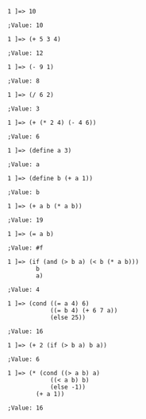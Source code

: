 

    1 ]=> 10

    ;Value: 10

    1 ]=> (+ 5 3 4)

    ;Value: 12

    1 ]=> (- 9 1)

    ;Value: 8

    1 ]=> (/ 6 2)

    ;Value: 3

    1 ]=> (+ (* 2 4) (- 4 6))

    ;Value: 6

    1 ]=> (define a 3)

    ;Value: a

    1 ]=> (define b (+ a 1))

    ;Value: b

    1 ]=> (+ a b (* a b))

    ;Value: 19

    1 ]=> (= a b)

    ;Value: #f

    1 ]=> (if (and (> b a) (< b (* a b)))
            b
            a)

    ;Value: 4

    1 ]=> (cond ((= a 4) 6)
                ((= b 4) (+ 6 7 a))
                (else 25))

    ;Value: 16

    1 ]=> (+ 2 (if (> b a) b a))

    ;Value: 6

    1 ]=> (* (cond ((> a b) a)
                ((< a b) b)
                (else -1))
            (+ a 1))

    ;Value: 16